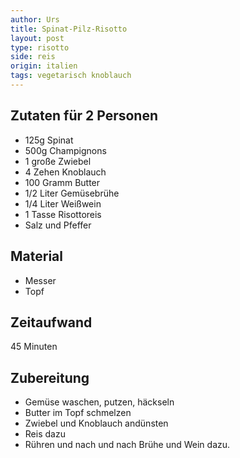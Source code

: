 ```yaml
---
author: Urs
title: Spinat-Pilz-Risotto
layout: post
type: risotto
side: reis
origin: italien
tags: vegetarisch knoblauch
---
```

## Zutaten für 2 Personen
 * 125g Spinat
 * 500g Champignons
 * 1 große Zwiebel
 * 4 Zehen Knoblauch
 * 100 Gramm Butter
 * 1/2 Liter Gemüsebrühe
 * 1/4 Liter Weißwein
 * 1 Tasse Risottoreis
 * Salz und Pfeffer

## Material
 * Messer
 * Topf

## Zeitaufwand
 45 Minuten

## Zubereitung
 * Gemüse waschen, putzen, häckseln
 * Butter im Topf schmelzen
 * Zwiebel und Knoblauch andünsten
 * Reis dazu
 * Rühren und nach und nach Brühe und Wein dazu.
